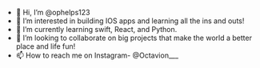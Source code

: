 - 👋 Hi, I’m @ophelps123
- 👀 I’m interested in building IOS apps and learning all the ins and outs!
- 🌱 I’m currently learning swift, React, and Python.
- 💞️ I’m looking to collaborate on big projects that make the world a better place and life fun!
- 📫 How to reach me on Instagram- @Octavion___

<!---
ophelps123/ophelps123 is a ✨ special ✨ repository because its `README.md` (this file) appears on your GitHub profile.
You can click the Preview link to take a look at your changes.
--->
